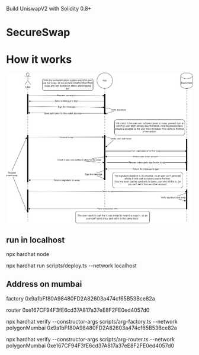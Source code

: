 Build UniswapV2 with Solidity 0.8+
# SecureSwap

# How it works

![App schema](https://github.com/youtpout/SecureSwap/blob/main/schema.png?raw=true)

## run in localhost

npx hardhat node 

npx hardhat run scripts/deploy.ts --network localhost

## Address on mumbai
factory 0x9a1bFf80A98480FD2A82603a474cf65B53Bce82a

router 0xe167CF94F3fE6cd37A817a37eE8F2FE0ed4057d0

npx hardhat verify --constructor-args scripts/arg-factory.ts --network polygonMumbai 0x9a1bFf80A98480FD2A82603a474cf65B53Bce82a 

npx hardhat verify --constructor-args scripts/arg-router.ts --network polygonMumbai 0xe167CF94F3fE6cd37A817a37eE8F2FE0ed4057d0 